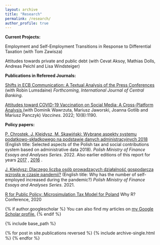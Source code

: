 ```yaml
---
layout: archive
title: "Research"
permalink: /research/
author_profile: true
---
```


**Current Projects:**

Employment and Self-Employment Transitions in Response to Differential Taxation (with Tom Zawisza)

Attitudes towards private and public debt (with Cevat Aksoy, Mathias Dolls, Andreas Peichl and Lisa Windsteiger) 

**Publications in Refereed Journals:**

<a href="https://papers.ssrn.com/sol3/papers.cfm?abstract_id=4010282">Shifts in ECB Communication: A Textual Analysis of the Press Conferences </a> 
(with Robin Lumsdaine)
*Forthcoming, International Journal of Central Banking*. 

<a href="https://doi.org/10.3390/vaccines10081190">Attitudes toward COVID-19 Vaccination on Social Media: A Cross-Platform Analysis </a>  (with Dominik Wawrzuta, Mariusz Jaworski, Joanna Gotlib and Mariusz Panczyk) *Vaccines*. 2022; 10(8):1190. 

**Policy papers:**

<a href="https://www.gov.pl/web/finanse/no-72022-p-chrostek-j-klejdysz-m-skawinski-wybrane-aspekty-systemu-podatkowo-skladkowego-na-podstawie-danych-administracyjnych-2018">P. Chrostek, J. Klejdysz, M. Skawiński: Wybrane aspekty systemu podatkowo-składkowego na podstawie danych administracyjnych 2018</a> 
 (English title: Selected aspects of the Polish tax and social contributions system based on administrative data 2018). *Polish Ministry of Finance Essays and Analyses Series*. 2022. Also earlier editions of this report for years <a href="https://www.gov.pl/web/finanse/no-4-2020-pchrostek-j-klejdysz-mskawinski">2017</a> , <a href="https://www.gov.pl/web/finanse/wybrane-aspekty-systemu-podatkowo-skladkowego-na-podstawie-danych-pit-i-zus-2016">2016</a> .

<a href="https://www.gov.pl/web/finanse/no-5-2021-j-klejdysz">J. Klejdysz: Dlaczego liczba osób prowadzących działalność gospodarczą wzrosła w czasie pandemii?</a> (English title: Why has the number of self-employed increased during the pandemic?)  *Polish Ministry of Finance Essays and Analyses Series*. 2021. 

<a href="https://youtu.be/5Qltc4W6S0s?t=1771">R for Public Policy: Microsimulation Tax Model for Poland</a>  Why R? Conference, 2020



{% if author.googlescholar %}
  You can also find my articles on <u><a href="{{author.googlescholar}}">my Google Scholar profile</a>.</u>
{% endif %}

{% include base_path %}

{% for post in site.publications reversed %}
  {% include archive-single.html %}
{% endfor %}
